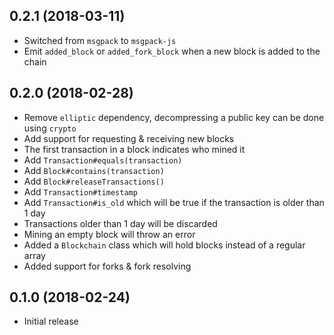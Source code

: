 ## 0.2.1 (2018-03-11)

* Switched from `msgpack` to `msgpack-js`
* Emit `added_block` or `added_fork_block` when a new block is added to the chain

## 0.2.0 (2018-02-28)

* Remove `elliptic` dependency, decompressing a public key can be done using `crypto`
* Add support for requesting & receiving new blocks
* The first transaction in a block indicates who mined it
* Add `Transaction#equals(transaction)`
* Add `Block#contains(transaction)`
* Add `Block#releaseTransactions()`
* Add `Transaction#timestamp`
* Add `Transaction#is_old` which will be true if the transaction is older than 1 day
* Transactions older than 1 day will be discarded
* Mining an empty block will throw an error
* Added a `Blockchain` class which will hold blocks instead of a regular array
* Added support for forks & fork resolving

## 0.1.0 (2018-02-24)

* Initial release